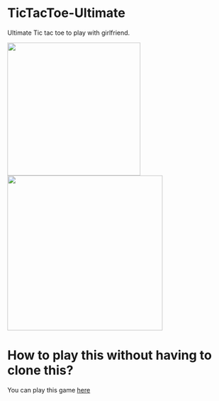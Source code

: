 # TicTacToe-Ultimate
Ultimate Tic tac toe to play with girlfriend.

<img src="https://user-images.githubusercontent.com/3007012/81355046-1b590f80-90c5-11ea-95b2-ac24341e6f90.png" width="300px"><img src="https://user-images.githubusercontent.com/3007012/81355051-1dbb6980-90c5-11ea-81b5-66df50ba0935.png" width="350px">

# How to play this without having to clone this?
You can play this game [here](http://nunogoncalves.github.io/TicTacToeUltimate/ultimate_tic_tac_toe.html)
